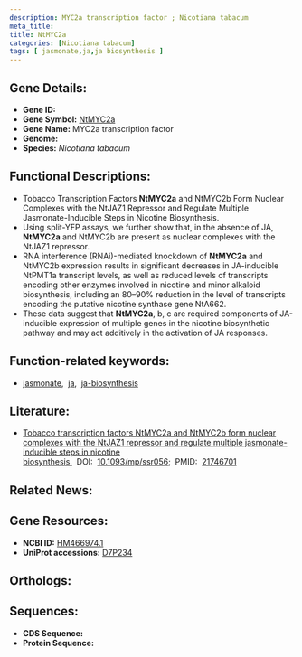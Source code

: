 ```yaml
---
description: MYC2a transcription factor ; Nicotiana tabacum
meta_title:
title: NtMYC2a
categories: [Nicotiana tabacum]
tags: [ jasmonate,ja,ja biosynthesis ]
---
```


## Gene Details:
- **Gene ID:** []()
- **Gene Symbol:** <u>NtMYC2a</u>
- **Gene Name:** MYC2a transcription factor
- **Genome:** 
- **Species:** *Nicotiana tabacum*

## Functional Descriptions:
   - Tobacco Transcription Factors **NtMYC2a** and NtMYC2b Form Nuclear Complexes with the NtJAZ1 Repressor and Regulate Multiple Jasmonate-Inducible Steps in Nicotine Biosynthesis.
   - Using split-YFP assays, we further show that, in the absence of JA, **NtMYC2a** and NtMYC2b are present as nuclear complexes with the NtJAZ1 repressor.
   - RNA interference (RNAi)-mediated knockdown of **NtMYC2a** and NtMYC2b expression results in significant decreases in JA-inducible NtPMT1a transcript levels, as well as reduced levels of transcripts encoding other enzymes involved in nicotine and minor alkaloid biosynthesis, including an 80–90% reduction in the level of transcripts encoding the putative nicotine synthase gene NtA662.
   - These data suggest that **NtMYC2a**, b, c are required components of JA-inducible expression of multiple genes in the nicotine biosynthetic pathway and may act additively in the activation of JA responses.

## Function-related keywords:
   - [jasmonate](/tags/jasmonate/),&nbsp;&nbsp;[ja](/tags/ja/),&nbsp;&nbsp;[ja-biosynthesis](/tags/ja-biosynthesis/)

## Literature:
   - [Tobacco transcription factors NtMYC2a and NtMYC2b form nuclear complexes with the NtJAZ1 repressor and regulate multiple jasmonate-inducible steps in nicotine biosynthesis.](https://www.doi.org/10.1093/mp/ssr056)&nbsp;&nbsp;DOI:&nbsp;&nbsp;[10.1093/mp/ssr056](https://www.doi.org/10.1093/mp/ssr056);&nbsp;&nbsp;PMID:&nbsp;&nbsp;[21746701](https://pubmed.ncbi.nlm.nih.gov/21746701/)

## Related News:

## Gene Resources:
- **NCBI ID:**  [HM466974.1](https://www.ncbi.nlm.nih.gov/search/all/?term=HM466974.1)
- **UniProt accessions:**  [D7P234](https://www.uniprot.org/uniprotkb/D7P234/entry)

## Orthologs:

## Sequences:
- **CDS Sequence:**
- **Protein Sequence:**
